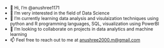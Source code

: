 - 👋 Hi, I’m @anushree1171
- 👀 I’m very interested in the field of Data Science 
- 🌱 I’m currently learning data analysis and visulaization techniques using python and R programming languages, SQL, visualization using PowerBI
- 💞️ I’m looking to collaborate on projects in data analytics and machine learning 
- 📫 Feel free to reach out to me at anushree2000.m@gmail.com

<!---
anushree1171/anushree1171 is a ✨ special ✨ repository because its `README.md` (this file) appears on your GitHub profile.
You can click the Preview link to take a look at your changes.
--->
